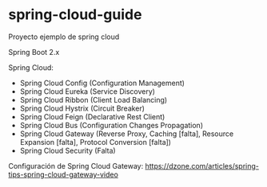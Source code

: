 # spring-cloud-guide
Proyecto ejemplo de spring cloud

Spring Boot 2.x

Spring Cloud:
  - Spring Cloud Config (Configuration Management)
  - Spring Cloud Eureka (Service Discovery)
  - Spring Cloud Ribbon (Client Load Balancing)
  - Spring Cloud Hystrix (Circuit Breaker)
  - Spring Cloud Feign (Declarative Rest Client)
  - Spring Cloud Bus (Configuration Changes Propagation)
  - Spring Cloud Gateway (Reverse Proxy, Caching [falta], Resource Expansion [falta], Protocol Conversion [falta])
  - Spring Cloud Security (Falta)
  

Configuración de Spring Cloud Gateway: https://dzone.com/articles/spring-tips-spring-cloud-gateway-video
